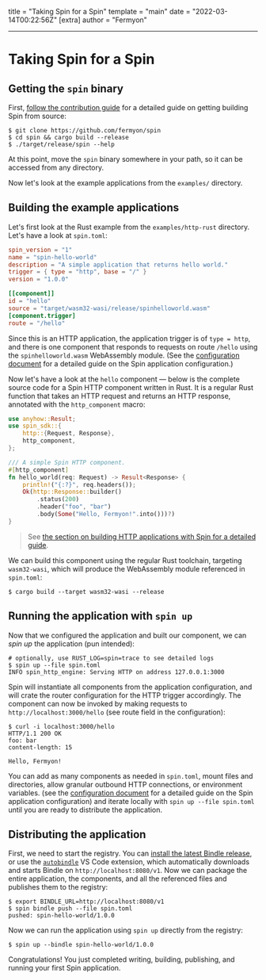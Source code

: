 title = "Taking Spin for a Spin"
template = "main"
date = "2022-03-14T00:22:56Z"
[extra]
author = "Fermyon"

---

# Taking Spin for a Spin

## Getting the `spin` binary

<!-- You can download the [latest release](https://github.com/fermyon/spin/releases).
For example, for an M1 macOS machine:

```
$ wget https://github.com/fermyon/spin/releases/download/canary/spin-canary-macos-aarch64.tar.gz
$ tar xfv spin-canary-macos-aarch64.tar.gz
$ ./spin --help
```

> On an M1 macOS machine you might need to install / configure OpenSSL@1.1 by
> running
> `brew install openssl@1.1 && sudo ln -s /opt/homebrew/Cellar/openssl@1.1/1.1.1m /usr/local/openssl-aarch64` -->

First, [follow the contribution guide](./contributing.md) for a detailed guide
on getting building Spin from source:

```shell
$ git clone https://github.com/fermyon/spin
$ cd spin && cargo build --release
$ ./target/release/spin --help
```

At this point, move the `spin` binary somewhere in your path, so it can be
accessed from any directory.

<!-- ## Creating a new Spin HTTP application in Rust

First, we need to add the official Spin templates from the repository:

```
$ spin templates add --git https://github.com/fermyon/spin --name fermyon
$ spin templates list
+-----------------------------------------------------------------------------------+
| Name        Repository   URL                                      Branch          |
+===================================================================================+
| spin-http     fermyon   https://github.com/fermyon/bartholomew   refs/heads/main |
+-----------------------------------------------------------------------------------+
```

Now we can create a new application from the template:

```
$ spin new --repo fermyon --template spin-http --path spin-hello-world
$ cd spin-hello-world
``` -->

Now let's look at the example applications from the `examples/` directory.

## Building the example applications

Let's first look at the Rust example from the `examples/http-rust` directory.  
Let's have a look at `spin.toml`:

```toml
spin_version = "1"
name = "spin-hello-world"
description = "A simple application that returns hello world."
trigger = { type = "http", base = "/" }
version = "1.0.0"

[[component]]
id = "hello"
source = "target/wasm32-wasi/release/spinhelloworld.wasm"
[component.trigger]
route = "/hello"
```

Since this is an HTTP application, the application trigger is of `type = http`,
and there is one component that responds to requests on route `/hello` using the
`spinhelloworld.wasm` WebAssembly module. (See the
[configuration document](./configuration.md) for a detailed guide on the Spin
application configuration.)

Now let's have a look at the `hello` component — below is the complete source
code for a Spin HTTP component written in Rust. It is a regular Rust function
that takes an HTTP request and returns an HTTP response, annotated with the
`http_component` macro:

```rust
use anyhow::Result;
use spin_sdk::{
    http::{Request, Response},
    http_component,
};

/// A simple Spin HTTP component.
#[http_component]
fn hello_world(req: Request) -> Result<Response> {
    println!("{:?}", req.headers());
    Ok(http::Response::builder()
        .status(200)
        .header("foo", "bar")
        .body(Some("Hello, Fermyon!".into()))?)
}
```

> See
> [the section on building HTTP applications with Spin for a detailed guide](./writing-http-apps.md).

We can build this component using the regular Rust toolchain, targeting
`wasm32-wasi`, which will produce the WebAssembly module referenced in
`spin.toml`:

```
$ cargo build --target wasm32-wasi --release
```

## Running the application with `spin up`

Now that we configured the application and built our component, we can _spin up_
the application (pun intended):

```shell
# optionally, use RUST_LOG=spin=trace to see detailed logs
$ spin up --file spin.toml
INFO spin_http_engine: Serving HTTP on address 127.0.0.1:3000
```

Spin will instantiate all components from the application configuration, and
will crate the router configuration for the HTTP trigger accordingly. The
component can now be invoked by making requests to `http://localhost:3000/hello`
(see route field in the configuration):

```
$ curl -i localhost:3000/hello
HTTP/1.1 200 OK
foo: bar
content-length: 15

Hello, Fermyon!
```

You can add as many components as needed in `spin.toml`, mount files and
directories, allow granular outbound HTTP connections, or environment variables.
(see the [configuration document](./configuration.md) for a detailed guide on
the Spin application configuration) and iterate locally with
`spin up --file spin.toml` until you are ready to distribute the application.

## Distributing the application

First, we need to start the registry. You can
[install the latest Bindle release](https://github.com/deislabs/bindle/tree/main/docs#from-the-binary-releases),
or use the
[`autobindle`](https://marketplace.visualstudio.com/items?itemName=fermyon.autobindle)
VS Code extension, which automatically downloads and starts Bindle on
`http://localhost:8080/v1`. Now we can package the entire application, the
components, and all the referenced files and publishes them to the registry:

```
$ export BINDLE_URL=http://localhost:8080/v1
$ spin bindle push --file spin.toml
pushed: spin-hello-world/1.0.0
```

Now we can run the application using `spin up` directly from the registry:

```
$ spin up --bindle spin-hello-world/1.0.0
```

Congratulations! You just completed writing, building, publishing, and running
your first Spin application.
